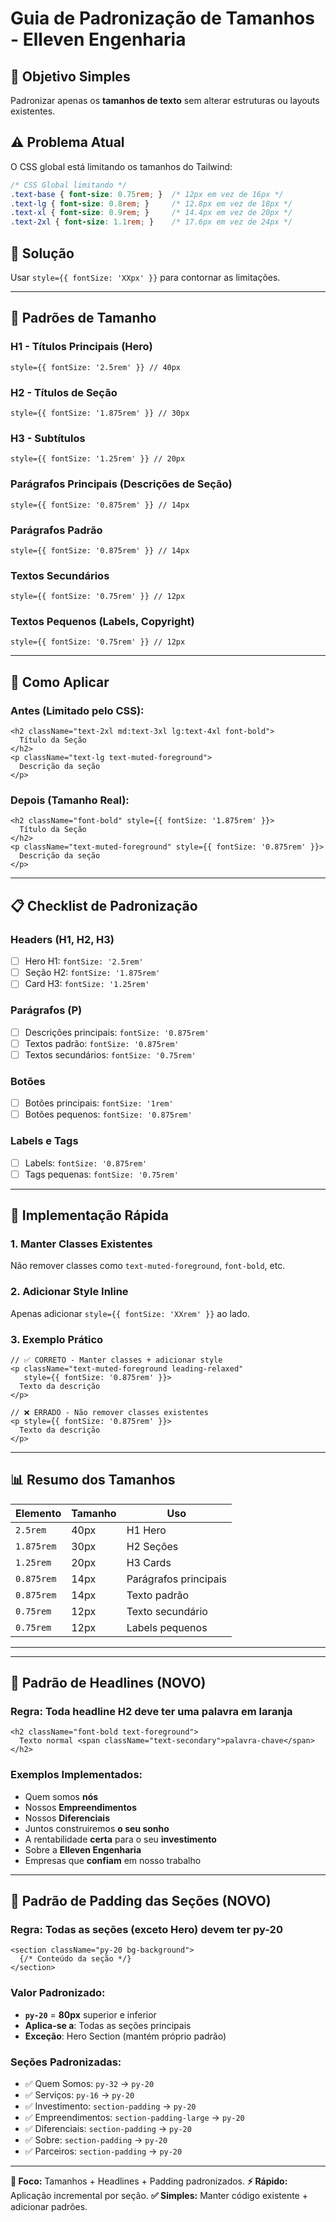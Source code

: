 # Guia de Padronização de Tamanhos - Elleven Engenharia

## 🎯 **Objetivo Simples**
Padronizar apenas os **tamanhos de texto** sem alterar estruturas ou layouts existentes.

## ⚠️ **Problema Atual**
O CSS global está limitando os tamanhos do Tailwind:
```css
/* CSS Global limitando */
.text-base { font-size: 0.75rem; }  /* 12px em vez de 16px */  
.text-lg { font-size: 0.8rem; }     /* 12.8px em vez de 18px */
.text-xl { font-size: 0.9rem; }     /* 14.4px em vez de 20px */
.text-2xl { font-size: 1.1rem; }    /* 17.6px em vez de 24px */
```

## 🔧 **Solução**
Usar `style={{ fontSize: 'XXpx' }}` para contornar as limitações.

---

## 📏 **Padrões de Tamanho**

### **H1 - Títulos Principais (Hero)**
```tsx
style={{ fontSize: '2.5rem' }} // 40px
```

### **H2 - Títulos de Seção**
```tsx
style={{ fontSize: '1.875rem' }} // 30px
```

### **H3 - Subtítulos**
```tsx
style={{ fontSize: '1.25rem' }} // 20px
```

### **Parágrafos Principais (Descrições de Seção)**
```tsx
style={{ fontSize: '0.875rem' }} // 14px
```

### **Parágrafos Padrão**
```tsx
style={{ fontSize: '0.875rem' }} // 14px
```

### **Textos Secundários**
```tsx
style={{ fontSize: '0.75rem' }} // 12px
```

### **Textos Pequenos (Labels, Copyright)**
```tsx
style={{ fontSize: '0.75rem' }} // 12px
```

---

## 🎨 **Como Aplicar**

### **Antes (Limitado pelo CSS):**
```tsx
<h2 className="text-2xl md:text-3xl lg:text-4xl font-bold">
  Título da Seção
</h2>
<p className="text-lg text-muted-foreground">
  Descrição da seção
</p>
```

### **Depois (Tamanho Real):**
```tsx
<h2 className="font-bold" style={{ fontSize: '1.875rem' }}>
  Título da Seção
</h2>
<p className="text-muted-foreground" style={{ fontSize: '0.875rem' }}>
  Descrição da seção
</p>
```

---

## 📋 **Checklist de Padronização**

### **Headers (H1, H2, H3)**
- [ ] Hero H1: `fontSize: '2.5rem'`
- [ ] Seção H2: `fontSize: '1.875rem'`
- [ ] Card H3: `fontSize: '1.25rem'`

### **Parágrafos (P)**
- [ ] Descrições principais: `fontSize: '0.875rem'`
- [ ] Textos padrão: `fontSize: '0.875rem'`
- [ ] Textos secundários: `fontSize: '0.75rem'`

### **Botões**
- [ ] Botões principais: `fontSize: '1rem'`
- [ ] Botões pequenos: `fontSize: '0.875rem'`

### **Labels e Tags**
- [ ] Labels: `fontSize: '0.875rem'`
- [ ] Tags pequenas: `fontSize: '0.75rem'`

---

## 🚀 **Implementação Rápida**

### **1. Manter Classes Existentes**
Não remover classes como `text-muted-foreground`, `font-bold`, etc.

### **2. Adicionar Style Inline**
Apenas adicionar `style={{ fontSize: 'XXrem' }}` ao lado.

### **3. Exemplo Prático**
```tsx
// ✅ CORRETO - Manter classes + adicionar style
<p className="text-muted-foreground leading-relaxed" 
   style={{ fontSize: '0.875rem' }}>
  Texto da descrição
</p>

// ❌ ERRADO - Não remover classes existentes
<p style={{ fontSize: '0.875rem' }}>
  Texto da descrição
</p>
```

---

## 📊 **Resumo dos Tamanhos**

| Elemento | Tamanho | Uso |
|----------|---------|-----|
| `2.5rem` | 40px | H1 Hero |
| `1.875rem` | 30px | H2 Seções |
| `1.25rem` | 20px | H3 Cards |
| `0.875rem` | 14px | Parágrafos principais |
| `0.875rem` | 14px | Texto padrão |
| `0.75rem` | 12px | Texto secundário |
| `0.75rem` | 12px | Labels pequenos |

---

---

## 🧡 **Padrão de Headlines (NOVO)**

### **Regra: Toda headline H2 deve ter uma palavra em laranja**
```tsx
<h2 className="font-bold text-foreground">
  Texto normal <span className="text-secondary">palavra-chave</span>
</h2>
```

### **Exemplos Implementados:**
- Quem somos **nós**
- Nossos **Empreendimentos** 
- Nossos **Diferenciais**
- Juntos construiremos **o seu sonho**
- A rentabilidade **certa** para o seu **investimento**
- Sobre a **Elleven Engenharia**
- Empresas que **confiam** em nosso trabalho

---

## 📏 **Padrão de Padding das Seções (NOVO)**

### **Regra: Todas as seções (exceto Hero) devem ter py-20**
```tsx
<section className="py-20 bg-background">
  {/* Conteúdo da seção */}
</section>
```

### **Valor Padronizado:**
- **`py-20`** = **80px** superior e inferior
- **Aplica-se a**: Todas as seções principais
- **Exceção**: Hero Section (mantém próprio padrão)

### **Seções Padronizadas:**
- ✅ Quem Somos: `py-32` → `py-20`
- ✅ Serviços: `py-16` → `py-20`  
- ✅ Investimento: `section-padding` → `py-20`
- ✅ Empreendimentos: `section-padding-large` → `py-20`
- ✅ Diferenciais: `section-padding` → `py-20`
- ✅ Sobre: `section-padding` → `py-20`
- ✅ Parceiros: `section-padding` → `py-20`

---

**🎯 Foco:** Tamanhos + Headlines + Padding padronizados.
**⚡ Rápido:** Aplicação incremental por seção.
**✅ Simples:** Manter código existente + adicionar padrões. 